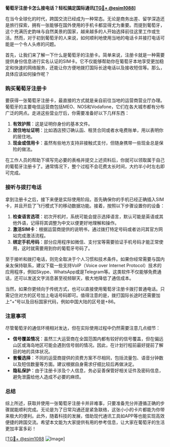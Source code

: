 **葡萄牙注册卡怎么接电话？轻松搞定国际通讯[[TG💪+ @esim1088](https://t.me/s/esim1088)]**

在当今全球化的时代，跨国交流已经成为一种常态。无论是商务出差、留学深造还是旅行探索，拥有一张能够在国外使用的手机卡都显得尤为重要。而提到葡萄牙，这个充满历史韵味与自然美景的国家，越来越多的人开始选择前往这里工作或生活。然而，对于初到葡萄牙的人来说，如何顺利地使用当地的电话卡并接打电话可能是一个令人头疼的问题。

首先，让我们来了解一下什么是葡萄牙的注册卡。简单来说，注册卡就是一种需要提供身份信息进行实名认证的SIM卡。它不仅能够帮助你在葡萄牙本地享受更加稳定和快速的网络服务，还能让你方便地拨打国际长途电话以及接收短信等。那么，具体应该如何操作呢？

### 购买葡萄牙注册卡

要获得一张葡萄牙注册卡，最直接的方式就是亲自前往当地的运营商营业厅办理。葡萄牙的主要电信运营商包括MEO、NOS和Vodafone，它们在各大城市都有分布广泛的网点。走进这些营业厅后，你需要准备好以下几样东西：

1. **有效护照**：这是证明你身份的基本文件。
2. **居住地址证明**：比如酒店预订确认函、租赁合同或者水电费账单，用以表明你的居住地。
3. **现金或信用卡**：虽然有些地方支持非接触式支付，但随身携带一些现金总是保险的做法。

在工作人员的帮助下填写完必要的表格并提交上述资料后，你就可以领取属于自己的葡萄牙注册卡了。通常情况下，整个过程不会花费太长时间，大约半小时左右即可完成。

### 接听与拨打电话

拿到注册卡之后，接下来便是实际使用阶段。首先确保你的手机已经正确插入SIM卡，并且开启了飞行模式下的移动数据功能。接着，按照以下步骤设置你的设备：

1. **检查语言选项**：初次开机时，系统可能会提示选择语言，默认可能是英语或其他外语，记得将其调整为中文以便更好地理解和操作。
2. **激活SIM卡**：根据运营商提供的说明书，通过拨打特定号码或者访问其官方网站完成激活流程。
3. **绑定手机号码**：部分应用程序如微信、支付宝等需要验证手机号码才能正常使用，这时就需要用到你的葡萄牙号码了。

至于接听和拨打电话，则完全取决于个人习惯和技术条件。如果你经常需要与国内亲友保持联系，建议下载一些支持VoIP（Voice over Internet Protocol）技术的应用程序，例如Skype、WhatsApp或是Telegram等。这类软件不仅能够免费通话，还可以发送文字消息甚至视频聊天，极大地降低了通信成本。

当然，如果你更倾向于传统方式，也可以直接使用葡萄牙注册卡拨打普通电话。只需记住对方的区号加上电话号码即可。值得注意的是，拨打国际长途时还需要加上“+”号以及目标国家代码，例如中国大陆的区号是+86。

### 注意事项

尽管葡萄牙的通信环境相对发达，但在实际使用过程中仍然需要注意几点细节：

- **信号覆盖情况**：虽然三大运营商在全国范围内都有较好的信号覆盖，但在偏远山区或海岛地区可能会遇到信号弱的情况。因此，在计划行程前最好提前了解目的地的具体状况。
- **套餐选择**：不同的运营商提供的资费方案不尽相同，包括流量包、语音分钟数以及短信数量等方面。建议根据自身需求仔细比较后再做决定。
- **隐私保护**：由于注册卡涉及个人信息，务必妥善保管好相关证件及密码信息，避免泄露给他人造成不必要的麻烦。

### 总结

综上所述，获取并使用一张葡萄牙注册卡并非难事，只要准备充分并遵循正确的步骤就能顺利完成。无论是为了日常沟通还是紧急联络，这张小小的卡片都能为你带来极大的便利。此外，随着科技的发展，借助现代通讯工具如APP等也能实现高效便捷的跨国交流。希望本文能为大家提供有用的参考信息，让大家在葡萄牙的生活更加丰富多彩！

[[TG💪+ @esim1088](https://t.me/s/esim1088) ![Image](https://i.postimg.cc/4NQfJmqS/Snipaste-2025-05-13-00-14-12.png)]
